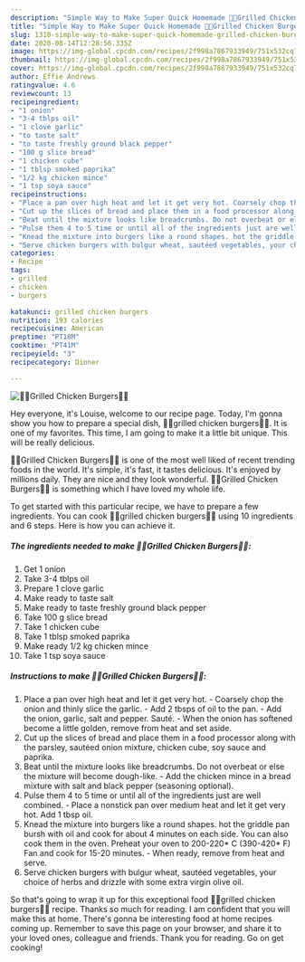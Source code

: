 ```yaml
---
description: "Simple Way to Make Super Quick Homemade 🍟🍔Grilled Chicken Burgers🍔🍟"
title: "Simple Way to Make Super Quick Homemade 🍟🍔Grilled Chicken Burgers🍔🍟"
slug: 1310-simple-way-to-make-super-quick-homemade-grilled-chicken-burgers
date: 2020-08-14T12:28:56.335Z
image: https://img-global.cpcdn.com/recipes/2f998a7867933949/751x532cq70/🍟🍔grilled-chicken-burgers🍔🍟-recipe-main-photo.jpg
thumbnail: https://img-global.cpcdn.com/recipes/2f998a7867933949/751x532cq70/🍟🍔grilled-chicken-burgers🍔🍟-recipe-main-photo.jpg
cover: https://img-global.cpcdn.com/recipes/2f998a7867933949/751x532cq70/🍟🍔grilled-chicken-burgers🍔🍟-recipe-main-photo.jpg
author: Effie Andrews
ratingvalue: 4.6
reviewcount: 13
recipeingredient:
- "1 onion"
- "3-4 tblps oil"
- "1 clove garlic"
- "to taste salt"
- "to taste freshly ground black pepper"
- "100 g slice bread"
- "1 chicken cube"
- "1 tblsp smoked paprika"
- "1/2 kg chicken mince"
- "1 tsp soya sauce"
recipeinstructions:
- "Place a pan over high heat and let it get very hot. Coarsely chop the onion and thinly slice the garlic. Add 2 tbsps of oil to the pan. Add the onion, garlic, salt and pepper. Sauté. When the onion has softened become a little golden, remove from heat and set aside."
- "Cut up the slices of bread and place them in a food processor along with the parsley, sautéed onion mixture, chicken cube, soy sauce and paprika."
- "Beat until the mixture looks like breadcrumbs. Do not overbeat or else the mixture will become dough-like. Add the chicken mince in a bread mixture with salt and black pepper (seasoning optional)."
- "Pulse them 4 to 5 time or until all of the ingredients just are well combined. Place a nonstick pan over medium heat and let it get very hot. Add 1 tbsp oil."
- "Knead the mixture into burgers like a round shapes. hot the griddle pan bursh with oil and cook for about 4 minutes on each side. You can also cook them in the oven. Preheat your oven to 200-220* C (390-420* F) Fan and cook for 15-20 minutes. When ready, remove from heat and serve."
- "Serve chicken burgers with bulgur wheat, sautéed vegetables, your choice of herbs and drizzle with some extra virgin olive oil."
categories:
- Recipe
tags:
- grilled
- chicken
- burgers

katakunci: grilled chicken burgers 
nutrition: 193 calories
recipecuisine: American
preptime: "PT18M"
cooktime: "PT41M"
recipeyield: "3"
recipecategory: Dinner

---
```



![🍟🍔Grilled Chicken Burgers🍔🍟](https://img-global.cpcdn.com/recipes/2f998a7867933949/751x532cq70/🍟🍔grilled-chicken-burgers🍔🍟-recipe-main-photo.jpg)

Hey everyone, it's Louise, welcome to our recipe page. Today, I'm gonna show you how to prepare a special dish, 🍟🍔grilled chicken burgers🍔🍟. It is one of my favorites. This time, I am going to make it a little bit unique. This will be really delicious.

🍟🍔Grilled Chicken Burgers🍔🍟 is one of the most well liked of recent trending foods in the world. It's simple, it's fast, it tastes delicious. It's enjoyed by millions daily. They are nice and they look wonderful. 🍟🍔Grilled Chicken Burgers🍔🍟 is something which I have loved my whole life.




To get started with this particular recipe, we have to prepare a few ingredients. You can cook 🍟🍔grilled chicken burgers🍔🍟 using 10 ingredients and 6 steps. Here is how you can achieve it.

<!--inarticleads1-->

##### The ingredients needed to make 🍟🍔Grilled Chicken Burgers🍔🍟:

1. Get 1 onion
1. Take 3-4 tblps oil
1. Prepare 1 clove garlic
1. Make ready to taste salt
1. Make ready to taste freshly ground black pepper
1. Take 100 g slice bread
1. Take 1 chicken cube
1. Take 1 tblsp smoked paprika
1. Make ready 1/2 kg chicken mince
1. Take 1 tsp soya sauce




<!--inarticleads2-->

##### Instructions to make 🍟🍔Grilled Chicken Burgers🍔🍟:

1. Place a pan over high heat and let it get very hot. - Coarsely chop the onion and thinly slice the garlic. - Add 2 tbsps of oil to the pan. - Add the onion, garlic, salt and pepper. Sauté. - When the onion has softened become a little golden, remove from heat and set aside.
1. Cut up the slices of bread and place them in a food processor along with the parsley, sautéed onion mixture, chicken cube, soy sauce and paprika.
1. Beat until the mixture looks like breadcrumbs. Do not overbeat or else the mixture will become dough-like. - Add the chicken mince in a bread mixture with salt and black pepper (seasoning optional).
1. Pulse them 4 to 5 time or until all of the ingredients just are well combined. - Place a nonstick pan over medium heat and let it get very hot. Add 1 tbsp oil.
1. Knead the mixture into burgers like a round shapes. hot the griddle pan bursh with oil and cook for about 4 minutes on each side. You can also cook them in the oven. Preheat your oven to 200-220* C (390-420* F) Fan and cook for 15-20 minutes. - When ready, remove from heat and serve.
1. Serve chicken burgers with bulgur wheat, sautéed vegetables, your choice of herbs and drizzle with some extra virgin olive oil.




So that's going to wrap it up for this exceptional food 🍟🍔grilled chicken burgers🍔🍟 recipe. Thanks so much for reading. I am confident that you will make this at home. There's gonna be interesting food at home recipes coming up. Remember to save this page on your browser, and share it to your loved ones, colleague and friends. Thank you for reading. Go on get cooking!
